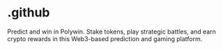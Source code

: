 # .github
Predict and win in Polywin. Stake tokens, play strategic battles, and earn crypto rewards in this Web3-based prediction and gaming platform.

